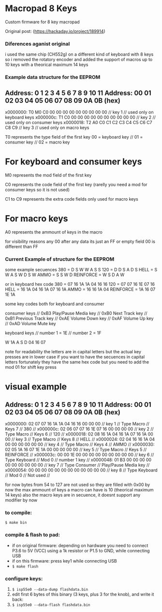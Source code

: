 # Macropad 8 Keys
Custom firmware for 8 key macropad 


Original post: 
(https://hackaday.io/project/189914)


### Diferences aganist original

i used the same chip (CH552g) on a different kind of keyboard with 8 keys
so i removed the rotatory encoder and added the support of macros up to 10 keys 
with a theorical maximum 14 keys


### Example data structure for the EEPROM


Address:   0  1  2  3  4  5  6  7  8  9 10 11 
Address:  00 01 02 03 04 05 06 07 08 09 0A 0B  (hex) 
----------------------------------------------
x0000000: T0 M0 C0 00 00 00 00 00 00 00 00 00  // key 1 // used only on keyboard keys
x000000c: T1 C0 00 00 00 00 00 00 00 00 00 00  // key 2 // used only on consumer keys
x0000018: T2 A0 C0 C1 C2 C3 C4 C5 C6 C7 C8 C9  // key 3 // used only on macro keys

T0 represents the type field of the first key
00 = keyboard key // 01 = consumer key // 02 = macro key

# For keyboard and consumer keys
M0 represents the mod field of the first key

C0 represents the code field of the first key
(rarelly you need a mod for consumer keys so it is not used)

C1 to C9 represents the extra code fields only used for macro keys

# For macro keys
A0 represents the ammount of keys in the macro

for visibility reasons any 00 after any data its just an FF or empty field
00 is different than FF 


### Current Example of structure for the EEPROM

some example secuences
380 = D S W W A S S
120 = D D S A D S
HELL = S W A S W D S W
AMMO = S S W D
REINFORCE = W S D A W

or in keyboard hex code
380 = 07 16 1A 1A 04 16 16
120 = 07 07 16 1E 07 16
HELL = 16 1A 04 16 1A 07 16 1A
AMMO = 16 16 1A 04
REINFORCE = 1A 16 07 1E 1A

some key codes both for keyboard and consumer

consumer keys
//  0xB3	Play/Pause Media key // 0xB0	Next Track key // 0xB1	Previous Track key // 0xAE	Volume Down key // 0xAF	Volume Up key // 0xAD	Volume Mute key

keyboard keys
//  number 1 = 1E // number 2 = 1F 

  W          1A
 A S D     04 16 07

note for readability the letters are in capital letters but the actual key presses are in lower case
if you want to have the secuences in capital letters fortunately they have the same hex code 
but you need to add the mod 01 for shift key press

# visual example

Address:   0  1  2  3  4  5  6  7  8  9 10 11 
Address:  00 01 02 03 04 05 06 07 08 09 0A 0B  (hex) 
----------------------------------------------
x0000000: 02 07 07 16 1A 1A 04 16 16 00 00 00  // key 1 //  Type Macro // Keys 7 // 380 //
x000000c: 02 06 07 07 16 1E 07 16 00 00 00 00  // key 2 //  Type Macro // Keys 6 // 120 //
x0000018: 02 08 16 1A 04 16 1A 07 16 1A 00 00  // key 3 //  Type Macro // Keys 8 // HELL //
x0000024: 02 04 16 16 1A 04 00 00 00 00 00 00  // key 4 //  Type Macro // Keys 4 // AMMO //
x0000030: 02 05 1A 16 07 1E 1A 00 00 00 00 00  // key 5 //  Type Macro // Keys 5 // REINFORCE //
x000003c: 00 00 1E 00 00 00 00 00 00 00 00 00  // key 6 //  Type Keyboard // Mod 0 // number 1 key //
x0000048: 01 B3 00 00 00 00 00 00 00 00 00 00  // key 7 //  Type Consumer // Play/Pause Media key //
x0000054: 00 00 00 00 00 00 00 00 00 00 00 00  // key 8 //  Type Keyboard // Mod 0 // Not used //

for now bytes from 54 to 127 are not used so they are filled with 0x00
by now the max ammount of keys a macro can have is 10 (theorical maximum 14 keys)
also the macro keys are in secuence, it doesnt support any modifier by now



### to compile:
`$ make bin`

### compile & flash to pad:
- if on original firmware: depending on hardware you need to connect P3.6 to
  5V (VCC) using a 1k resistor or P1.5 to GND, while connecting USB
- if on this firmware: press key1 while connecting USB
- `$ make flash`

### configure keys:
1. `$ isp55e0 --data-dump flashdata.bin`
2. edit first 6 bytes of this binary (3 keys, plus 3 for the knob), and write it back:
3. `$ isp55e0 --data-flash flashdata.bin`
